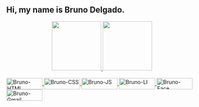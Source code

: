 ## Hi, my name is Bruno Delgado.
<div align="center">
  <a href="https://github.com/brunobdelgado">
  <img height="130em" src="https://github-readme-stats.vercel.app/api?username=brunobdelgado&show_icons=true&theme=tokyonight&include_all_commits=true&count_private=true"/>
  <img height="130em" src="https://github-readme-stats.vercel.app/api/top-langs/?username=brunobdelgado&layout=compact&langs_count=7&theme=tokyonight"/>
</div>
  
<div style="display: inline_block"><br>
    <img align="center" alt="Bruno-HTML" height="30" width="95" src="https://img.shields.io/badge/HTML5-E34F26?style=for-the-badge&logo=html5&logoColor=white">
    <img align="center" alt="Bruno-CSS" height="30" width="95" src="https://img.shields.io/badge/CSS3-1572B6?style=for-the-badge&logo=css3&logoColor=white">
    <img align="center" alt="Bruno-JS" height="30" width="95" src="https://img.shields.io/badge/JavaScript-F7DF1E?style=for-the-badge&logo=javascript&logoColor=black">
    <a href="https://www.linkedin.com/in/bruno-delgado-850178221/">
    <img align="center" alt="Bruno-LI" height="30" width="95" src="https://img.shields.io/badge/LinkedIn-0077B5?style=for-the-badge&logo=linkedin&logoColor=white">
    <img align="center" alt="Bruno-Face" height="30" width="95" src="https://img.shields.io/badge/Facebook-1877F2?style=for-the-badge&logo=facebook&logoColor=white">
    <img align="center" alt="Bruno-Gmail" height="30" width="95" src="https://img.shields.io/badge/Gmail-D14836?style=for-the-badge&logo=gmail&logoColor=white">
</div>

##
